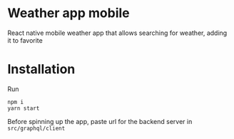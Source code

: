 # Weather app mobile
React native mobile weather app that allows searching for weather, adding it to favorite

# Installation
Run 
```
npm i
yarn start
```

Before spinning up the app, paste url for the backend server in `src/graphql/client`